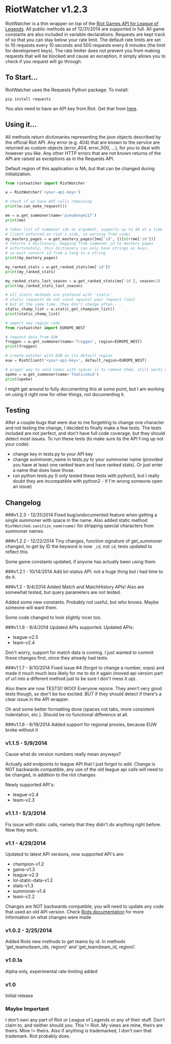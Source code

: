 # RiotWatcher v1.2.3
RiotWatcher is a thin wrapper on top of the [Riot Games API for League of Legends][1]. All public methods as of 12/31/2014 are supported in full. All game constants are also included in variable declarations.
Requests are kept track of so that you can stay below your rate limit. The default rate limits are set to 10 requests every 10 seconds and 500 requests every 6 minutes (the limit for development keys).
The rate limiter does not prevent you from making requests that will be blocked and cause an exception, it simply allows you to check if you request will go through.

## To Start...
RiotWatcher uses the Requests Python package. To install:
```
pip install requests
```
You also need to have an API key from Riot. Get that from [here][1].

## Using it...
All methods return dictionaries representing the json objects described by the official Riot API.
Any error (e.g. 404) that are known to the service are returned as custom objects (error_404, error_500, ...),
for you to deal with however you like. Any other HTTP errors that are not known returns of the API are raised as exceptions as in the Requests API.

Default region of this application is NA, but that can be changed during initialization.
```python
from riotwatcher import RiotWatcher

w = RiotWatcher('<your-api-key>')

# check if we have API calls remaining
print(w.can_make_request())

me = w.get_summoner(name='pseudonym117')
print(me)

# takes list of summoner ids as argument, supports up to 40 at a time
# (limit enforced on riot's side, no warning from code)
my_mastery_pages = w.get_mastery_pages([me['id', ])[str(me['id'])]
# returns a dictionary, mapping from summoner_id to mastery pages
# unfortunately, this dictionary can only have strings as keys,
# so must convert id from a long to a string
print(my_mastery_pages)

my_ranked_stats = w.get_ranked_stats(me['id'])
print(my_ranked_stats)

my_ranked_stats_last_season = w.get_ranked_stats(me['id'], season=3)
print(my_ranked_stats_last_season)

# all static methods are prefaced with 'static'
# static requests do not count against your request limit
# but at the same time, they don't change often....
static_champ_list = w.static_get_champion_list()
print(static_champ_list)

# import new region code
from riotwatcher import EUROPE_WEST

# request data from EUW
froggen = w.get_summoner(name='froggen', region=EUROPE_WEST)
print(froggen)

# create watcher with EUW as its default region
euw = RiotClient('<your-api-key>', default_region=EUROPE_WEST)

# proper way to send names with spaces is to remove them, still works with spaces though
xpeke = w.get_summoner(name='fnaticxmid')
print(xpeke)
```
I might get around to fully documenting this at some point, but I am working on using it right now for other things, not documenting it.

## Testing

After a couple bugs that were due to me forgetting to change one character and not testing the change, I decided to finally make a few tests.
The tests included are not perfect, and don't have full code coverage, but they should detect most issues. To run these tests (to make sure its the API f-ing up not your code):

- change key in tests.py to your API key
- change summoner_name in tests.py to your summoner name (provided you have at least one ranked team and have ranked stats). Or just enter a name that does have those.
- run python tests.py (I only tested these tests with python3, but I really doubt they are incompatible with python2 - if I'm wrong someone open an issue)


## Changelog

###v1.2.3 - 12/31/2014
Fixed bug/undocumented feature when getting a single summoner with space in the name. Also added static method `RiotWatched.sanitize_name(name)` for stripping special characters from summoner names.

###v1.2.2 - 12/22/2014
Tiny changes, function signature of get_summoner changed, to get by ID the keyword is now `_id`, not `id`, tests updated to reflect this

Some game constants updated, if anyone has actually been using them.

###v1.2.1 - 10/14/2014
Add lol-status API. not a huge thing but i had time to do it.

###v1.2 - 9/4/2014
Added Match and MatchHistory APIs!
Also are somewhat tested, but query parameters are not tested.

Added some new constants. Probably not useful, but who knows. Maybe someone will want them.

Some code changed to look slightly nicer too.

###v1.1.8 - 9/4/2014
Updated APIs supported. Updated APIs:

- league-v2.5
- team-v2.4

Don't worry, support for match data is coming. I just wanted to commit these changes first, since they already had tests.

###v1.1.7 - 8/10/2014
Fixed issue #4 (forgot to change a number, oops) and made it much much less likely for me to do it again (moved api version part of url into a different method just to be sure I don't mess it up).

Also there are now TESTS!! WOO! Everyone rejoice. They aren't very good tests though, so don't be too excited. BUT if they should detect if there's a clear issue in the API wrapper.

Oh and some better formatting done (spaces not tabs, more consistent indentation, etc.). Should be no functional difference at all.

###v1.1.6 - 6/19/2014
Added support for regional proxies, because EUW broke without it

### v1.1.5 - 5/9/2014
Cause what do version numbers really mean anyways?

Actually add endpoints to league API that I just forgot to add. Change is NOT backwards compatible, any use of the old league api calls will need to be changed, in addition to the riot changes.

Newly supported API's:
- league-v2.4
- team-v2.3

### v1.1.1 - 5/3/2014
Fix issue with static calls, namely that they didn't do anything right before. Now they work.

### v1.1 - 4/29/2014
Updated to latest API versions, now supported API's are:

- champion-v1.2
- game-v1.3
- league-v2.3
- lol-static-data-v1.2
- stats-v1.3
- summoner-v1.4
- team-v2.2

Changes are NOT backwards compatible, you will need to update any code that used an old API version.
Check [Riots documentation][2] for more information on what changes were made

### v1.0.2 - 2/25/2014
Added Riots new methods to get teams by id. In methods 'get_teams(team_ids, region)' and 'get_team(team_id, region)'.

### v1.0.1a
Alpha only, experimental rate limiting added

### v1.0
Initial release

### Maybe Important
I don't own any part of Riot or League of Legends or any of their stuff. Don't claim to, and neither should you. This != Riot. My views are mine, theirs are theirs. Mine != theirs.
Also if anything is trademarked, I don't own that trademark. Riot probably does.

[1]: https://developer.riotgames.com/
[2]: https://developer.riotgames.com/change-history

